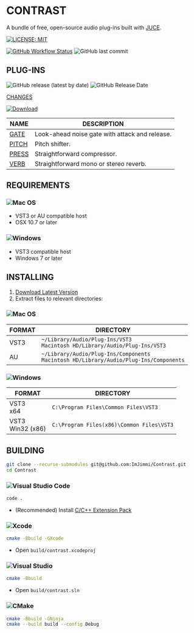 # CONTRAST

A bundle of free, open-source audio plug-ins built with [JUCE](https://juce.com/).

[![LICENSE: MIT](https://img.shields.io/github/license/ImJimmi/Contrast?style=for-the-badge)](LICENSE)

[![GitHub Workflow Status](https://img.shields.io/github/workflow/status/ImJimmi/Contrast/CMake?logo=github&style=for-the-badge)](https://github.com/ImJimmi/Contrast/actions)
![GitHub last commit](https://img.shields.io/github/last-commit/ImJimmi/Contrast?style=for-the-badge)

## PLUG-INS

![GitHub release (latest by date)](https://img.shields.io/github/v/release/ImJimmi/Contrast?label=LATEST%20VERSION&style=for-the-badge)
![GitHub Release Date](https://img.shields.io/github/release-date/ImJimmi/Contrast?style=for-the-badge)

[CHANGES](CHANGES.md)

[![Download](https://img.shields.io/github/v/release/ImJimmi/Contrast?label=DOWNLOAD&style=for-the-badge&logo=GitHub&color=success)](https://github.com/ImJimmi/Contrast/releases/latest)

| NAME | DESCRIPTION |
| ------ | ----------- |
| [GATE](Gate/) | Look-ahead noise gate with attack and release. |
| [PITCH](Pitch/) | Pitch shifter. |
| [PRESS](Press/) | Straightforward compressor. |
| [VERB](Verb/) | Straightforward mono or stereo reverb. |

## REQUIREMENTS

### ![Mac OS](https://img.shields.io/badge/mac%20os-000000?style=for-the-badge&logo=apple&logoColor=F0F0F0)

- VST3 or AU compatible host
- OSX 10.7 or later

### ![Windows](https://img.shields.io/badge/Windows-0078D6?style=for-the-badge&logo=windows&logoColor=white)

- VST3 compatible host
- Windows 7 or later

## INSTALLING

1. [Download Latest Version](https://github.com/ImJimmi/Contrast/releases/latest)
2. Extract files to relevant directories:

### ![Mac OS](https://img.shields.io/badge/mac%20os-000000?style=for-the-badge&logo=apple&logoColor=F0F0F0)

| FORMAT | DIRECTORY |
| ------ | --------- |
| VST3 | `~/Library/Audio/Plug-Ins/VST3`<br>`Macintosh HD/Library/Audio/Plug-Ins/VST3` |
| AU | `~/Library/Audio/Plug-Ins/Components`<br>`Macintosh HD/Library/Audio/Plug-Ins/Components` |

### ![Windows](https://img.shields.io/badge/Windows-0078D6?style=for-the-badge&logo=windows&logoColor=white)

| FORMAT | DIRECTORY |
| ------ | --------- |
| VST3<br>x64 | `C:\Program Files\Common Files\VST3` |
| VST3<br>Win32 (x86) | `C:\Program Files(x86)\Common Files\VST3` |

## BUILDING

```bash
git clone --recurse-submodules git@github.com:ImJimmi/Contrast.git
cd Contrast
```

### ![Visual Studio Code](https://img.shields.io/badge/Visual%20Studio%20Code-0078d7.svg?style=for-the-badge&logo=visual-studio-code&logoColor=white)

```bash
code .
```

- (Recommended) Install [C/C++ Extension Pack](https://marketplace.visualstudio.com/items?itemName=ms-vscode.cpptools-extension-pack)

### ![Xcode](https://img.shields.io/badge/Xcode-007ACC?style=for-the-badge&logo=Xcode&logoColor=white)

```bash
cmake -Bbuild -GXcode
```

- Open `build/contrast.xcodeproj`

### ![Visual Studio](https://img.shields.io/badge/Visual%20Studio-5C2D91.svg?style=for-the-badge&logo=visual-studio&logoColor=white)

```bash
cmake -Bbuild
```

- Open `build/contrast.sln`

### ![CMake](https://img.shields.io/badge/CMake-%23008FBA.svg?style=for-the-badge&logo=cmake&logoColor=white)

```bash
cmake -Bbuild -GNinja
cmake --build build --config Debug
```
